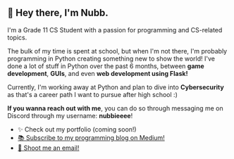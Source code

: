## 👋 Hey there, I'm Nubb.

I'm a Grade 11 CS Student with a passion for programming and CS-related topics.

The bulk of my time is spent at school, but when I'm not there, I'm probably programming in Python creating something new to show the world! I've done a lot of stuff in Python over the past 6 months, between <strong>game development</strong>, <strong>GUIs</strong>, and even <strong>web development using Flask!</strong>

Currently, I'm working away at Python and plan to dive into <strong>Cybersecurity</strong> as that's a career path I want to pursue after high school :)

<strong>If you wanna reach out with me</strong>, you can do so through messaging me on Discord through my username: <strong>nubbieeee</strong>!

- ✨ Check out my portfolio (coming soon!)
- <a href="https://medium.com/@nubb" target="_blank" style="decoration:none">📚 Subscribe to my programming blog on Medium!</a>
- <a href="mailto:sherm5344@gmail.com">📩 Shoot me an email!</a>
<!--
**nubbsterr/nubbsterr** is a ✨ _special_ ✨ repository because its `README.md` (this file) appears on your GitHub profile.

Here are some ideas to get you started:

- 🔭 I’m currently working on ...
- 🌱 I’m currently learning ...
- 👯 I’m looking to collaborate on ...
- 🤔 I’m looking for help with ...
- 💬 Ask me about ...
- 📫 How to reach me: ...
- 😄 Pronouns: ...
- ⚡ Fun fact: ...
-->

